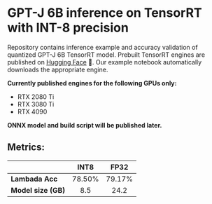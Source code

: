 # GPT-J 6B inference on TensorRT with INT-8 precision

Repository contains inference example and accuracy validation of quantized GPT-J 6B TensorRT model.
Prebuilt TensorRT engines are published on [Hugging Face](https://huggingface.co/ENOT-AutoDL/gpt-j-6B-tensorrt-int8)
:hugs:.
Our example notebook automatically downloads the appropriate engine.

**Currently published engines for the following GPUs only:**
* RTX 2080 Ti
* RTX 3080 Ti
* RTX 4090

**ONNX model and build script will be published later.**

## Metrics:

|   |INT8|FP32|
|---|:---:|:---:|
| **Lambada Acc** |78.50%|79.17%|
| **Model size (GB)**  |8.5|24.2|
